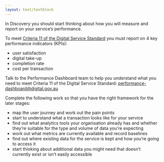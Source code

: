 ```yaml
---
layout: text/textblock
---
```


In Discovery you should start thinking about how you will measure and report on your service’s performance.

To meet [Criteria 11 of the Digital Service Standard](/digital-service-standard/11-measure-performance/) you must report on 4 key performance indicators (KPIs):
- user satisfaction
- digital take-up
- completion rate
- cost per transaction

Talk to the Performance Dashboard team to help you understand what you need to meet Criteria 11 of the Digital Service Standard: <performance-dashboard@digital.gov.au>

Complete the following work so that you have the right framework for the later stages:
- map the user journey and work out the pain points
- start to understand what a transaction looks like for your service
- find out what analytics tools your organisation already has and whether they’re suitable for the type and volume of data you’re expecting
- work out what metrics are currently available and record baselines
- find out where existing data for the service is kept and how you’re going to access it
- start thinking about additional data you might need that doesn’t currently exist or isn’t easily accessible
